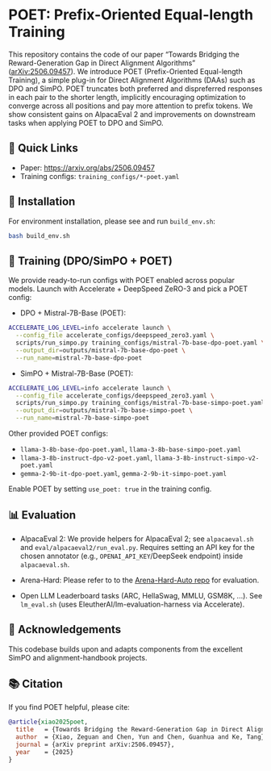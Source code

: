 # POET: Prefix-Oriented Equal-length Training

This repository contains the code of our paper “Towards Bridging the Reward-Generation Gap in Direct Alignment Algorithms” ([arXiv:2506.09457](https://arxiv.org/abs/2506.09457)). We introduce POET (Prefix-Oriented Equal-length Training), a simple plug-in for Direct Alignment Algorithms (DAAs) such as DPO and SimPO. POET truncates both preferred and dispreferred responses in each pair to the shorter length, implicitly encouraging optimization to converge across all positions and pay more attention to prefix tokens. We show consistent gains on AlpacaEval 2 and improvements on downstream tasks when applying POET to DPO and SimPO.

## 🔗 Quick Links
- Paper: https://arxiv.org/abs/2506.09457
- Training configs: `training_configs/*-poet.yaml`

## 🧰 Installation
For environment installation, please see and run `build_env.sh`:

```bash
bash build_env.sh
```


## 🚀 Training (DPO/SimPO + POET)
We provide ready-to-run configs with POET enabled across popular models. Launch with Accelerate + DeepSpeed ZeRO-3 and pick a POET config:


- DPO + Mistral-7B-Base (POET):
```bash
ACCELERATE_LOG_LEVEL=info accelerate launch \
  --config_file accelerate_configs/deepspeed_zero3.yaml \
  scripts/run_simpo.py training_configs/mistral-7b-base-dpo-poet.yaml \
  --output_dir=outputs/mistral-7b-base-dpo-poet \
  --run_name=mistral-7b-base-dpo-poet
```

- SimPO + Mistral-7B-Base (POET):
```bash
ACCELERATE_LOG_LEVEL=info accelerate launch \
  --config_file accelerate_configs/deepspeed_zero3.yaml \
  scripts/run_simpo.py training_configs/mistral-7b-base-simpo-poet.yaml \
  --output_dir=outputs/mistral-7b-base-simpo-poet \
  --run_name=mistral-7b-base-simpo-poet
```

Other provided POET configs:
- `llama-3-8b-base-dpo-poet.yaml`, `llama-3-8b-base-simpo-poet.yaml`
- `llama-3-8b-instruct-dpo-v2-poet.yaml`, `llama-3-8b-instruct-simpo-v2-poet.yaml`
- `gemma-2-9b-it-dpo-poet.yaml`, `gemma-2-9b-it-simpo-poet.yaml`

Enable POET by setting `use_poet: true` in the training config.


## 📊 Evaluation

- AlpacaEval 2: We provide helpers for AlpacaEval 2; see `alpacaeval.sh` and `eval/alpacaeval2/run_eval.py`. Requires setting an API key for the chosen annotator (e.g., `OPENAI_API_KEY`/DeepSeek endpoint) inside `alpacaeval.sh`.

- Arena-Hard: Please refer to to the [Arena-Hard-Auto repo](https://github.com/lm-sys/arena-hard-auto) for evaluation.

- Open LLM Leaderboard tasks (ARC, HellaSwag, MMLU, GSM8K, ...). See `lm_eval.sh` (uses EleutherAI/lm-evaluation-harness via Accelerate).


## 🙌 Acknowledgements
This codebase builds upon and adapts components from the excellent SimPO and alignment-handbook projects.

## 📚 Citation
If you find POET helpful, please cite:

```bibtex
@article{xiao2025poet,
  title   = {Towards Bridging the Reward-Generation Gap in Direct Alignment Algorithms},
  author  = {Xiao, Zeguan and Chen, Yun and Chen, Guanhua and Ke, Tang},
  journal = {arXiv preprint arXiv:2506.09457},
  year    = {2025}
}
```

